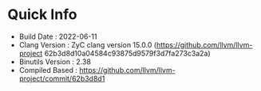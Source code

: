 # Quick Info
* Build Date : 2022-06-11
* Clang Version : ZyC clang version 15.0.0 (https://github.com/llvm/llvm-project 62b3d8d10a04584c93875d9579f3d7fa273c3a2a)
* Binutils Version : 2.38
* Compiled Based : https://github.com/llvm/llvm-project/commit/62b3d8d1


